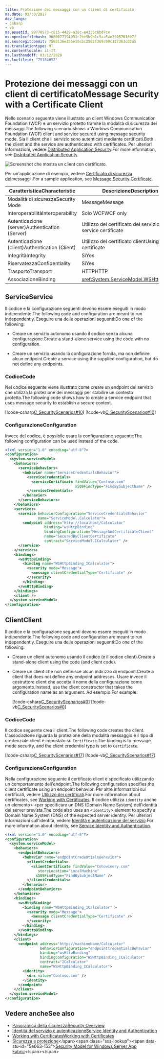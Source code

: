 ```yaml
---
title: Protezione dei messaggi con un client di certificato
ms.date: 03/30/2017
dev_langs:
- csharp
- vb
ms.assetid: 99770573-c815-4428-a38c-e4335c8bd7ce
ms.openlocfilehash: 3660877194931c2be5b9b1c9aa54e2595701697f
ms.sourcegitcommit: 7588136e355e10cbc2582f389c90c127363c02a5
ms.translationtype: MT
ms.contentlocale: it-IT
ms.lasthandoff: 03/12/2020
ms.locfileid: "79184652"
---
```

# <a name="message-security-with-a-certificate-client"></a><span data-ttu-id="5e063-102">Protezione dei messaggi con un client di certificato</span><span class="sxs-lookup"><span data-stu-id="5e063-102">Message Security with a Certificate Client</span></span>
<span data-ttu-id="5e063-103">Nello scenario seguente viene illustrato un client Windows Communication Foundation (WCF) e un servizio protetto tramite la modalità di sicurezza dei messaggi.</span><span class="sxs-lookup"><span data-stu-id="5e063-103">The following scenario shows a Windows Communication Foundation (WCF) client and service secured using message security mode.</span></span> <span data-ttu-id="5e063-104">Sia il client che il servizio sono autenticati mediante certificati.</span><span class="sxs-lookup"><span data-stu-id="5e063-104">Both the client and the service are authenticated with certificates.</span></span> <span data-ttu-id="5e063-105">Per ulteriori informazioni, vedere [Distributed Application Security](../../../../docs/framework/wcf/feature-details/distributed-application-security.md).</span><span class="sxs-lookup"><span data-stu-id="5e063-105">For more information, see [Distributed Application Security](../../../../docs/framework/wcf/feature-details/distributed-application-security.md).</span></span>

 ![Screenshot che mostra un client con certificato.](./media/message-security-with-a-certificate-client/client-with-certificate.gif)  
  
 <span data-ttu-id="5e063-107">Per un'applicazione di esempio, vedere [Certificato di sicurezza dei](../../../../docs/framework/wcf/samples/message-security-certificate.md)messaggi .</span><span class="sxs-lookup"><span data-stu-id="5e063-107">For a sample application, see [Message Security Certificate](../../../../docs/framework/wcf/samples/message-security-certificate.md).</span></span>  

|<span data-ttu-id="5e063-108">Caratteristica</span><span class="sxs-lookup"><span data-stu-id="5e063-108">Characteristic</span></span>|<span data-ttu-id="5e063-109">Descrizione</span><span class="sxs-lookup"><span data-stu-id="5e063-109">Description</span></span>|  
|--------------------|-----------------|  
|<span data-ttu-id="5e063-110">Modalità di sicurezza</span><span class="sxs-lookup"><span data-stu-id="5e063-110">Security Mode</span></span>|<span data-ttu-id="5e063-111">Message</span><span class="sxs-lookup"><span data-stu-id="5e063-111">Message</span></span>|  
|<span data-ttu-id="5e063-112">Interoperabilità</span><span class="sxs-lookup"><span data-stu-id="5e063-112">Interoperability</span></span>|<span data-ttu-id="5e063-113">Solo WCF</span><span class="sxs-lookup"><span data-stu-id="5e063-113">WCF only</span></span>|  
|<span data-ttu-id="5e063-114">Autenticazione (server)</span><span class="sxs-lookup"><span data-stu-id="5e063-114">Authentication (Server)</span></span>|<span data-ttu-id="5e063-115">Utilizzo del certificato del servizio</span><span class="sxs-lookup"><span data-stu-id="5e063-115">Using service certificate</span></span>|  
|<span data-ttu-id="5e063-116">Autenticazione (client)</span><span class="sxs-lookup"><span data-stu-id="5e063-116">Authentication (Client)</span></span>|<span data-ttu-id="5e063-117">Utilizzo del certificato client</span><span class="sxs-lookup"><span data-stu-id="5e063-117">Using client certificate</span></span>|  
|<span data-ttu-id="5e063-118">Integrità</span><span class="sxs-lookup"><span data-stu-id="5e063-118">Integrity</span></span>|<span data-ttu-id="5e063-119">Sì</span><span class="sxs-lookup"><span data-stu-id="5e063-119">Yes</span></span>|  
|<span data-ttu-id="5e063-120">Riservatezza</span><span class="sxs-lookup"><span data-stu-id="5e063-120">Confidentiality</span></span>|<span data-ttu-id="5e063-121">Sì</span><span class="sxs-lookup"><span data-stu-id="5e063-121">Yes</span></span>|  
|<span data-ttu-id="5e063-122">Trasporto</span><span class="sxs-lookup"><span data-stu-id="5e063-122">Transport</span></span>|<span data-ttu-id="5e063-123">HTTP</span><span class="sxs-lookup"><span data-stu-id="5e063-123">HTTP</span></span>|  
|<span data-ttu-id="5e063-124">Associazione</span><span class="sxs-lookup"><span data-stu-id="5e063-124">Binding</span></span>|<xref:System.ServiceModel.WSHttpBinding>|  
  
## <a name="service"></a><span data-ttu-id="5e063-125">Service</span><span class="sxs-lookup"><span data-stu-id="5e063-125">Service</span></span>  
 <span data-ttu-id="5e063-126">Il codice e la configurazione seguenti devono essere eseguiti in modo indipendente.</span><span class="sxs-lookup"><span data-stu-id="5e063-126">The following code and configuration are meant to run independently.</span></span> <span data-ttu-id="5e063-127">Eseguire una delle operazioni seguenti:</span><span class="sxs-lookup"><span data-stu-id="5e063-127">Do one of the following:</span></span>  
  
- <span data-ttu-id="5e063-128">Creare un servizio autonomo usando il codice senza alcuna configurazione.</span><span class="sxs-lookup"><span data-stu-id="5e063-128">Create a stand-alone service using the code with no configuration.</span></span>  
  
- <span data-ttu-id="5e063-129">Creare un servizio usando la configurazione fornita, ma non definire alcun endpoint.</span><span class="sxs-lookup"><span data-stu-id="5e063-129">Create a service using the supplied configuration, but do not define any endpoints.</span></span>  
  
### <a name="code"></a><span data-ttu-id="5e063-130">Codice</span><span class="sxs-lookup"><span data-stu-id="5e063-130">Code</span></span>  
 <span data-ttu-id="5e063-131">Nel codice seguente viene illustrato come creare un endpoint del servizio che utilizza la protezione dei messaggi per stabilire un contesto protetto.</span><span class="sxs-lookup"><span data-stu-id="5e063-131">The following code shows how to create a service endpoint that uses message security to establish a secure context.</span></span>  
  
 [!code-csharp[C_SecurityScenarios#10](../../../../samples/snippets/csharp/VS_Snippets_CFX/c_securityscenarios/cs/source.cs#10)]
 [!code-vb[C_SecurityScenarios#10](../../../../samples/snippets/visualbasic/VS_Snippets_CFX/c_securityscenarios/vb/source.vb#10)]  
  
### <a name="configuration"></a><span data-ttu-id="5e063-132">Configurazione</span><span class="sxs-lookup"><span data-stu-id="5e063-132">Configuration</span></span>  
 <span data-ttu-id="5e063-133">Invece del codice, è possibile usare la configurazione seguente:</span><span class="sxs-lookup"><span data-stu-id="5e063-133">The following configuration can be used instead of the code.</span></span>  
  
```xml  
<?xml version="1.0" encoding="utf-8"?>  
<configuration>  
  <system.serviceModel>  
    <behaviors>  
      <serviceBehaviors>  
        <behavior name="ServiceCredentialsBehavior">  
          <serviceCredentials>  
            <serviceCertificate findValue="Contoso.com"  
                                x509FindType="FindBySubjectName" />  
          </serviceCredentials>  
        </behavior>  
      </serviceBehaviors>  
    </behaviors>  
    <services>  
      <service behaviorConfiguration="ServiceCredentialsBehavior"
               name="ServiceModel.Calculator">  
        <endpoint address="http://localhost/Calculator"
                  binding="wsHttpBinding"  
                  bindingConfiguration="MessageAndCertificateClient"
                  name="SecuredByClientCertificate"  
                  contract="ServiceModel.ICalculator" />  
      </service>  
    </services>  
    <bindings>  
      <wsHttpBinding>  
        <binding name="WSHttpBinding_ICalculator">  
          <security mode="Message">  
            <message clientCredentialType="Certificate" />  
          </security>  
        </binding>  
      </wsHttpBinding>  
    </bindings>  
    <client />  
  </system.serviceModel>  
</configuration>  
```  
  
## <a name="client"></a><span data-ttu-id="5e063-134">Client</span><span class="sxs-lookup"><span data-stu-id="5e063-134">Client</span></span>  
 <span data-ttu-id="5e063-135">Il codice e la configurazione seguenti devono essere eseguiti in modo indipendente.</span><span class="sxs-lookup"><span data-stu-id="5e063-135">The following code and configuration are meant to run independently.</span></span> <span data-ttu-id="5e063-136">Eseguire una delle operazioni seguenti:</span><span class="sxs-lookup"><span data-stu-id="5e063-136">Do one of the following:</span></span>  
  
- <span data-ttu-id="5e063-137">Creare un client autonomo usando il codice (e il codice client).</span><span class="sxs-lookup"><span data-stu-id="5e063-137">Create a stand-alone client using the code (and client code).</span></span>  
  
- <span data-ttu-id="5e063-138">Creare un client che non definisce alcun indirizzo di endpoint.</span><span class="sxs-lookup"><span data-stu-id="5e063-138">Create a client that does not define any endpoint addresses.</span></span> <span data-ttu-id="5e063-139">Usare invece il costruttore client che accetta il nome della configurazione come argomento.</span><span class="sxs-lookup"><span data-stu-id="5e063-139">Instead, use the client constructor that takes the configuration name as an argument.</span></span> <span data-ttu-id="5e063-140">Ad esempio:</span><span class="sxs-lookup"><span data-stu-id="5e063-140">For example:</span></span>  
  
     [!code-csharp[C_SecurityScenarios#0](../../../../samples/snippets/csharp/VS_Snippets_CFX/c_securityscenarios/cs/source.cs#0)]
     [!code-vb[C_SecurityScenarios#0](../../../../samples/snippets/visualbasic/VS_Snippets_CFX/c_securityscenarios/vb/source.vb#0)]  
  
### <a name="code"></a><span data-ttu-id="5e063-141">Codice</span><span class="sxs-lookup"><span data-stu-id="5e063-141">Code</span></span>  
 <span data-ttu-id="5e063-142">Il codice seguente crea il client.</span><span class="sxs-lookup"><span data-stu-id="5e063-142">The following code creates the client.</span></span> <span data-ttu-id="5e063-143">L'associazione riguarda la protezione della modalità messaggio e il tipo di credenziale client è impostato su `Certificate`.</span><span class="sxs-lookup"><span data-stu-id="5e063-143">The binding is to message mode security, and the client credential type is set to `Certificate`.</span></span>  
  
 [!code-csharp[C_SecurityScenarios#17](../../../../samples/snippets/csharp/VS_Snippets_CFX/c_securityscenarios/cs/source.cs#17)]
 [!code-vb[C_SecurityScenarios#17](../../../../samples/snippets/visualbasic/VS_Snippets_CFX/c_securityscenarios/vb/source.vb#17)]  
  
### <a name="configuration"></a><span data-ttu-id="5e063-144">Configurazione</span><span class="sxs-lookup"><span data-stu-id="5e063-144">Configuration</span></span>  
 <span data-ttu-id="5e063-145">Nella configurazione seguente il certificato client è specificato utilizzando un comportamento dell'endpoint.</span><span class="sxs-lookup"><span data-stu-id="5e063-145">The following configuration specifies the client certificate using an endpoint behavior.</span></span> <span data-ttu-id="5e063-146">Per altre informazioni sui certificati, vedere [Utilizzo dei certificati](../../../../docs/framework/wcf/feature-details/working-with-certificates.md).</span><span class="sxs-lookup"><span data-stu-id="5e063-146">For more information about certificates, see [Working with Certificates](../../../../docs/framework/wcf/feature-details/working-with-certificates.md).</span></span> <span data-ttu-id="5e063-147">Il codice utilizza `identity` anche un elemento> <per specificare un DNS (Domain Name System) dell'identità del server prevista.</span><span class="sxs-lookup"><span data-stu-id="5e063-147">The code also uses an <`identity`> element to specify a Domain Name System (DNS) of the expected server identity.</span></span> <span data-ttu-id="5e063-148">Per ulteriori informazioni sull'identità, vedere [Identità e autenticazione del servizio](../../../../docs/framework/wcf/feature-details/service-identity-and-authentication.md).</span><span class="sxs-lookup"><span data-stu-id="5e063-148">For more information about identity, see [Service Identity and Authentication](../../../../docs/framework/wcf/feature-details/service-identity-and-authentication.md).</span></span>  
  
```xml  
<?xml version="1.0" encoding="utf-8"?>  
<configuration>  
  <system.serviceModel>  
    <behaviors>  
      <endpointBehaviors>  
        <behavior name="endpointCredentialsBehavior">  
          <clientCredentials>  
            <clientCertificate findValue="Cohowinery.com"
               storeLocation="LocalMachine"  
              x509FindType="FindBySubjectName" />  
          </clientCredentials>  
        </behavior>  
      </endpointBehaviors>  
    </behaviors>  
    <bindings>  
      <wsHttpBinding>  
        <binding name="WSHttpBinding_ICalculator" >  
          <security mode="Message">  
            <message clientCredentialType="Certificate" />  
          </security>  
        </binding>  
      </wsHttpBinding>  
    </bindings>  
    <client>  
      <endpoint address="http://machineName/Calculator"
                behaviorConfiguration="endpointCredentialsBehavior"  
                binding="wsHttpBinding"  
                bindingConfiguration="WSHttpBinding_ICalculator"  
                contract="ICalculator"  
                name="WSHttpBinding_ICalculator">  
        <identity>  
          <dns value="Contoso.com" />  
        </identity>  
      </endpoint>  
    </client>  
  </system.serviceModel>  
</configuration>  
```  
  
## <a name="see-also"></a><span data-ttu-id="5e063-149">Vedere anche</span><span class="sxs-lookup"><span data-stu-id="5e063-149">See also</span></span>

- [<span data-ttu-id="5e063-150">Panoramica della sicurezza</span><span class="sxs-lookup"><span data-stu-id="5e063-150">Security Overview</span></span>](../../../../docs/framework/wcf/feature-details/security-overview.md)
- [<span data-ttu-id="5e063-151">Identità del servizio e autenticazione</span><span class="sxs-lookup"><span data-stu-id="5e063-151">Service Identity and Authentication</span></span>](../../../../docs/framework/wcf/feature-details/service-identity-and-authentication.md)
- [<span data-ttu-id="5e063-152">Working with Certificates</span><span class="sxs-lookup"><span data-stu-id="5e063-152">Working with Certificates</span></span>](../../../../docs/framework/wcf/feature-details/working-with-certificates.md)
- <span data-ttu-id="5e063-153">[Sicurezza e protezione](https://docs.microsoft.com/previous-versions/appfabric/ee677202(v=azure.10))</span><span class="sxs-lookup"><span data-stu-id="5e063-153">[Security Model for Windows Server App Fabric](https://docs.microsoft.com/previous-versions/appfabric/ee677202(v=azure.10))</span></span>
